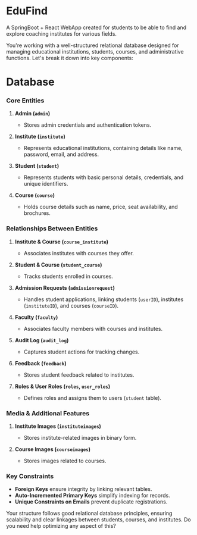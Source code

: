 # EduFind
A SpringBoot + React WebApp created for students to be able to find and explore coaching institutes for various fields.

You're working with a well-structured relational database designed for managing educational institutions, students, courses, and administrative functions. Let's break it down into key components:

# Database

### **Core Entities**
1. **Admin (`admin`)**  
   - Stores admin credentials and authentication tokens.
   
2. **Institute (`institute`)**  
   - Represents educational institutions, containing details like name, password, email, and address.
   
3. **Student (`student`)**  
   - Represents students with basic personal details, credentials, and unique identifiers.

4. **Course (`course`)**  
   - Holds course details such as name, price, seat availability, and brochures.

### **Relationships Between Entities**
1. **Institute & Course (`course_institute`)**  
   - Associates institutes with courses they offer.

2. **Student & Course (`student_course`)**  
   - Tracks students enrolled in courses.

3. **Admission Requests (`admissionrequest`)**  
   - Handles student applications, linking students (`userID`), institutes (`instituteID`), and courses (`courseID`).
   
4. **Faculty (`faculty`)**  
   - Associates faculty members with courses and institutes.
   
5. **Audit Log (`audit_log`)**  
   - Captures student actions for tracking changes.
   
6. **Feedback (`feedback`)**  
   - Stores student feedback related to institutes.

7. **Roles & User Roles (`roles`, `user_roles`)**  
   - Defines roles and assigns them to users (`student` table).

### **Media & Additional Features**
1. **Institute Images (`instituteimages`)**  
   - Stores institute-related images in binary form.
   
2. **Course Images (`courseimages`)**  
   - Stores images related to courses.

### **Key Constraints**
- **Foreign Keys** ensure integrity by linking relevant tables.
- **Auto-Incremented Primary Keys** simplify indexing for records.
- **Unique Constraints on Emails** prevent duplicate registrations.

Your structure follows good relational database principles, ensuring scalability and clear linkages between students, courses, and institutes. Do you need help optimizing any aspect of this?

